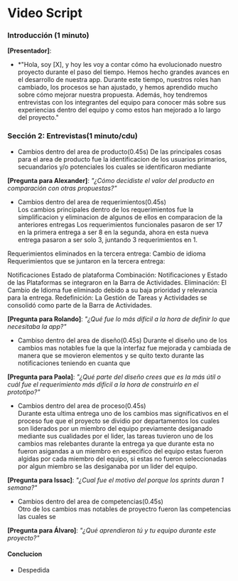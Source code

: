 # Video Script

### **Introducción (1 minuto)**  
**[Presentador]**:  
- *"Hola, soy [X], y hoy les voy a contar cómo ha evolucionado nuestro proyecto durante el paso del tiempo. 
Hemos hecho grandes avances en el desarrollo de nuestra app. Durante este tiempo, nuestros roles han cambiado, los 
procesos se han ajustado, y hemos aprendido mucho sobre cómo mejorar nuestra propuesta. 
Además, hoy tendremos entrevistas con los integrantes del equipo para conocer más sobre sus experiencias dentro del equipo y como estos han mejorado a lo largo del proyecto."

### **Sección 2: Entrevistas(1 minuto/cdu)**  

- Cambios dentro del area de producto(0.45s)
  De las principales cosas para el area de producto fue la identificacion de los usuarios primarios, secuandarios y/o potenciales los cuales se identificaron mediante 


**[Pregunta para Alexander]**: *"¿Cómo decidiste el valor del producto en comparación con otras propuestas?"*

- Cambios dentro del area de requerimientos(0.45s)  
  Los cambios principales dentro de los requerimientos fue la simplificacion y eliminacion de algunos de ellos en comparacion de la anteriores entregas
  Los requerimientos funcionales pasaron de ser 17 en la primera entrega a ser 8 en la segunda, ahora en esta nueva entrega pasaron a ser solo 3, 
  juntando 3 requerimientos en 1.

Requerimientos eliminados en la tercera entrega:
Cambio de idioma
Requerimientos que se juntaron en la tercera entrega:

Notificaciones
Estado de plataforma
Combinación: Notificaciones y Estado de las Plataformas se integraron en la Barra de Actividades.
Eliminación: El Cambio de Idioma fue eliminado debido a su baja prioridad y relevancia para la entrega.
Redefinición: La Gestión de Tareas y Actividades se consolidó como parte de la Barra de Actividades.
    
 
**[Pregunta para Rolando]**: *"¿Qué fue lo más difícil a la hora de definir lo que necesitaba la app?"* 

- Cambiso dentro del area de diseño(0.45s) 
 Durante el diseño uno de los cambios mas notables fue la que la interfaz fue mejorada y cambiada de manera que se movieron elementos y se quito texto durante las notificaciones teniendo en cuanta que 
 
**[Pregunta para Paola]**: *"¿Qué parte del diseño crees que es la más útil o cuál fue el requerimiento más difícil a la hora de construirlo en el prototipo?"*

- Cambios dentro del area de proceso(0.45s)  
 Durante esta ultima entrega uno de los cambios mas significativos en el proceso fue que el proyecto se dividio por departamentos los cuales son liderados por un miembro del equipo
 previamente desiganado mediante sus cualidades por el lider, las tareas tuvieron uno de los cambios mas relebantes durante la entrega ya que durante esta no fueron asigandas 
 a un miembro en especifico del equipo estas fueron algidas por cada miembro del equipo, si estas no fueron seleccionadas por algun miembro se las desiganaba por un lider del equipo.  
 
**[Pregunta para Issac]**: *"¿Cual fue el motivo del porque los sprints duran 1 semana?"*
 
 - Cambios dentro del area de competencias(0.45s)  
   Otro de los cambios mas notables de proyectro fueron las competencias las cuales se 
 
 
**[Pregunta para Álvaro]**: *"¿Qué aprendieron tú y tu equipo durante este proyecto?"*


#### **Conclucion**
- Despedida 





